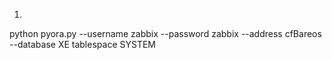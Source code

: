 1. 
python pyora.py --username zabbix --password zabbix --address cfBareos --database XE tablespace SYSTEM
